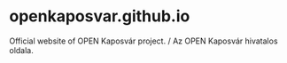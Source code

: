 # openkaposvar.github.io
Official website of OPEN Kaposvár project. / Az OPEN Kaposvár hivatalos oldala.
